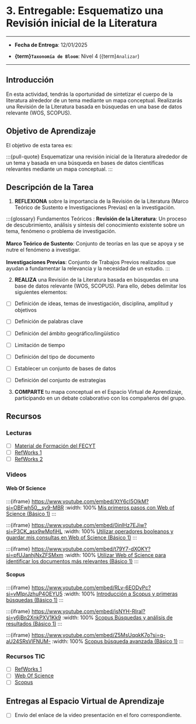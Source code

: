 # 3. Entregable: Esquematizo una Revisión inicial de la Literatura

---

- **Fecha de Entrega**: 12/01/2025

- **{term}`Taxonomía de Bloom`**: Nivel 4 ({term}`Analizar`) 

---

## Introducción

En esta actividad, tendrás la oportunidad de sintetizar el cuerpo de la literatura alrededor de un tema mediante un mapa conceptual. Realizarás una Revisión de la Literatura basada en búsquedas en una base de datos relevante (WOS, SCOPUS).

## Objetivo de Aprendizaje

El objetivo de esta tarea es:

:::{pull-quote}
Esquematizar una revisión inicial de la literatura alrededor de un tema y basada en una búsqueda en bases de datos científicas relevantes mediante un mapa conceptual.
:::

## Descripción de la Tarea

1. **REFLEXIONA** sobre la importancia de la Revisión de la Literatura (Marco Teórico de Sustento e Investigaciones Previas) en la investigación.

:::{glossary}
Fundamentos Teóricos
: **Revisión de la Literatura**: Un proceso de descubrimiento, análisis y síntesis del conocimiento existente sobre un tema, fenómeno o problema de investigación. \
 \
**Marco Teórico de Sustento**: Conjunto de teorías en las que se apoya y se nutre el fenómeno a investigar. \
 \
**Investigaciones Previas**: Conjunto de Trabajos Previos realizados que ayudan a fundamentar la relevancia y la necesidad de un estudio.
:::

2. **REALIZA** una Revisión de la Literatura basada en búsquedas en una base de datos relevante (WOS, SCOPUS). Para ello, debes delimitar los siguientes elementos:

- [ ] Definición de ideas, temas de investigación, disciplina, amplitud y objetivos
- [ ] Definición de palabras clave
- [ ] Definición del ámbito geográfico/lingüístico
- [ ] Limitación de tiempo
- [ ] Definición del tipo de documento
- [ ] Establecer un conjunto de bases de datos
- [ ] Definición del conjunto de estrategias


3. **COMPARTE** tu mapa conceptual en el Espacio Virtual de Aprendizaje, participando en un debate colaborativo con los compañeros del grupo.  

## Recursos

### Lecturas

- [ ] [Material de Formación del FECYT](https://www.recursoscientificos.fecyt.es/servicios/formacion/material)
- [ ] [RefWorks 1](https://www.ehu.eus/documents/1738121/1798113/RefWorks+Gu%C3%ADa+Visual+2019.pdf/b1357ff7-c796-523c-b8af-79d463ce6b5e?t=1592233057000)
- [ ] [RefWorks 2](https://www.ehu.eus/documents/1738121/1798113/RefWorfs-Guia-TFG-2022.pdf/8b866c95-efb2-8ab6-e755-45d8861a3a9b?t=1647003224082)

### Videos

#### Web Of Science

:::{iframe} https://www.youtube.com/embed/XtY6cI5OlkM?si=OBFwh50__sy9-MBR
:width: 100%
[Mis primeros pasos con Web of Science (Básico 1)](https://www.recursoscientificos.fecyt.es/sites/default/files/doc_formacion/24-09-17_mis_primeros_pasos_wos.pdf)
:::

:::{iframe} https://www.youtube.com/embed/0inlHz7EJiw?si=P3CK_asx9wMofiHL
:width: 100%
[Utilizar operadores booleanos y guardar mis consultas en Web of Science (Básico 1)](https://www.recursoscientificos.fecyt.es/sites/default/files/doc_formacion/24_09_17_Operadores_Boleanos.pdf)
:::

:::{iframe} https://www.youtube.com/embed/t79Y7-dXOKY?si=pfUJanhjNxZFSMxm
:width: 100%
[Utilizar Web of Science para identificar los documentos más relevantes (Básico 1)](https://www.recursoscientificos.fecyt.es/sites/default/files/doc_formacion/20240919_wos_identificar_documentos_relevantes.pdf)
:::

#### Scopus

:::{iframe} https://www.youtube.com/embed/RLv-6EODyPc?si=vMIprJzhuP4OEYU5
:width: 100%
[Introducción a Scopus y primeras búsquedas (Básico 1)](https://www.recursoscientificos.fecyt.es/sites/default/files/introduccion_scopus.pdf)
:::

:::{iframe} https://www.youtube.com/embed/jsNYH-RIraI?si=y6jBn2XnkPXV1Kk9
:width: 100%
[Scopus Búsquedas y análisis de resultados (Básico 1)]()
:::

:::{iframe} https://www.youtube.com/embed/Z5MsUqqkK7o?si=q-aU24SRsVIFNUM-
:width: 100%
[Scopus búsqueda avanzada (Básico 1)]()
:::

### Recursos TIC 

- [ ] [RefWorks 1](https://refworks.proquest.com/)
- [ ] [Web Of Science](http://wos.fecyt.es/)
- [ ] [Scopus]( https://scopus.com)

## Entregas al Espacio Virtual de Aprendizaje

- [ ] Envío del enlace de la video presentación en el foro correspondiente.